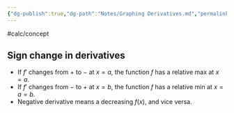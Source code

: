 ```yaml
---
{"dg-publish":true,"dg-path":"Notes/Graphing Derivatives.md","permalink":"/notes/graphing-derivatives/","created":"","updated":""}
---
```


#calc/concept 
## Sign change in derivatives
- If $f'$ changes from $+$ to $-$ at $x=a$, the function $f$ has a relative max at $x=a$.
- If $f'$ changes from $-$ to $+$ at $x=b$, the function $f$ has a relative min at $x=a=b$.
- Negative derivative means a decreasing $f(x)$, and vice versa.